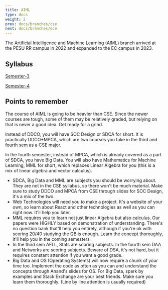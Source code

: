 ```yaml
---
title: AIML
type: docs
weight: 2
prev: docs/branches/cse
next: docs/branches/ece
---
```


The Artificial Intelligence and Machine Learning (AIML) branch arrived at the PESU RR campus in 2022 and expanded to the EC campus in 2023. 

## Syllabus

[Semester-3](https://drive.google.com/file/d/16bDXG7EPgNIcYDCgzERTXC-MXAGjV0P8/view?usp=sharing)

[Semester-4](https://drive.google.com/file/d/13JQqEjy3_rW8Aq0fK42EMHTPEOi6Jyt2/view?usp=sharing)

## Points to remember 

The course of AIML is going to be heavier than CSE. Since the newer courses are tough, some of them may be relatively graded, but relying on that is never a good idea. Get ready for a grind.

Instead of DDCO, you will have SOC Design or SDCA for short. It is practically DDCO+MPCA, which are two courses you take in the third and fourth sem as a CSE major.

In the fourth semester, instead of MPCA, which is already covered as a part of SDCA, you have Big Data. You will also have Mathematics for Machine Learning, MML for short, which replaces Linear Algebra for you (this is a mix of linear algebra and vector calculus).

* SDCA, Big Data and MML are subjects you should be worrying about. They are not in the CSE syllabus, so there won't be much material. Make sure to study DDCO and MPCA from CSE through slides for SOC Design, it's a mix of the two.
* Web Technologies will need you to make a project. It's a website of your own, so learn about React and other technologies as well as you can right now. It'll help you later.
* MML requires you to learn not just linear Algebra but also calculus. Our papers were HIGHLY based on demonstration of understanding. There's no question bank that'll help you entirely, although if you're ok with scoring 20/40 studying the QB is enough. Learn the concept thoroughly, it'll help you in the coming semesters 
* In the third sem AFLL, Stats are scoring subjects. In the fourth sem DAA and Networks are scoring subjects. Beware of DSA, it's not hard, but it requires constant attention if you want a good grade.
* Big Data and OS (Operating Systems) will now require a chunk of your time too. Implement the code as often as you can and understand the concepts through Anand's slides for OS. For Big Data, spark by examples and Stack Exchange are your best friends. Make sure you learn them thoroughly. (Line by line attention is usually required)